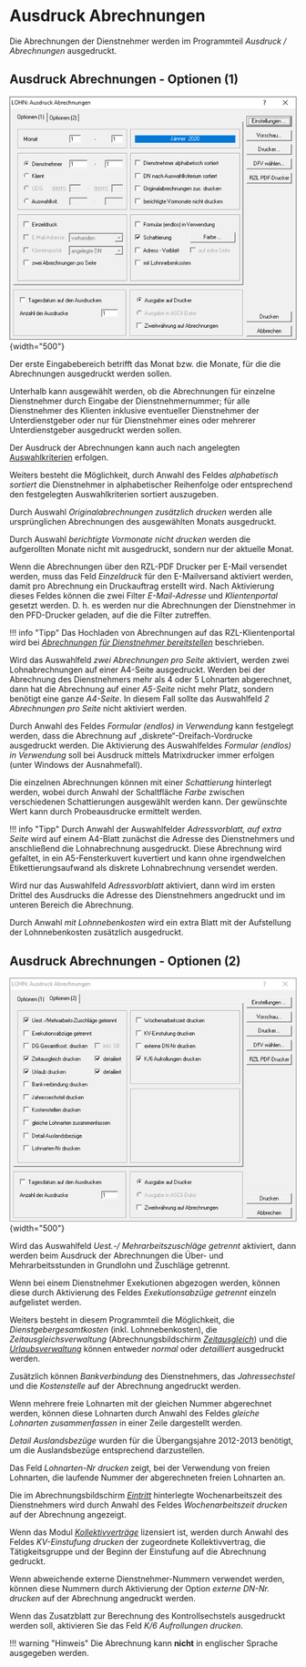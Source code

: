 # Ausdruck Abrechnungen

Die Abrechnungen der Dienstnehmer werden im Programmteil *Ausdruck / Abrechnungen* ausgedruckt.

## Ausdruck Abrechnungen - Optionen (1)

![Image](<img/image220.png>){width="500"}

Der erste Eingabebereich betrifft das Monat bzw. die Monate, für die die Abrechnungen ausgedruckt werden sollen.

Unterhalb kann ausgewählt werden, ob die Abrechnungen für einzelne Dienstnehmer durch Eingabe der Dienstnehmernummer; für alle Dienstnehmer des Klienten inklusive eventueller Dienstnehmer der Unterdienstgeber oder nur für Dienstnehmer eines oder mehrerer Unterdienstgeber ausgedruckt werden sollen.

Der Ausdruck der Abrechnungen kann auch nach angelegten [Auswahlkriterien](../Auswahlkriterien.md) erfolgen.

Weiters besteht die Möglichkeit, durch Anwahl des Feldes *alphabetisch sortiert* die Dienstnehmer in alphabetischer Reihenfolge oder entsprechend den festgelegten Auswahlkriterien sortiert auszugeben.

Durch Auswahl *Originalabrechnungen zusätzlich drucken* werden alle ursprünglichen Abrechnungen des ausgewählten Monats ausgedruckt.

Durch Auswahl *berichtigte Vormonate nicht drucken* werden die aufgerollten Monate nicht mit ausgedruckt, sondern nur der aktuelle Monat.

Wenn die Abrechnungen über den RZL-PDF Drucker per E-Mail versendet werden, muss das Feld *Einzeldruck* für den E-Mailversand aktiviert werden, damit pro Abrechnung ein Druckauftrag erstellt wird. Nach Aktivierung dieses Feldes können die zwei Filter *E-Mail-Adresse* und *Klientenportal* gesetzt werden. D. h. es werden nur die Abrechnungen der Dienstnehmer in den PFD-Drucker geladen, auf die die Filter zutreffen.

!!! info "Tipp"
    Das Hochladen von Abrechnungen auf das RZL-Klientenportal wird bei [*Abrechnungen für Dienstnehmer bereitstellen*](../RZL_Klientenportal.md) beschrieben.

Wird das Auswahlfeld *zwei Abrechnungen pro Seite* aktiviert, werden zwei Lohnabrechnungen auf einer A4-Seite ausgedruckt. Werden bei der Abrechnung des Dienstnehmers mehr als 4 oder 5 Lohnarten abgerechnet, dann hat die Abrechnung auf einer *A5-Seite* nicht mehr Platz, sondern benötigt eine ganze *A4-Seite*. In diesem Fall sollte das Auswahlfeld *2 Abrechnungen pro Seite* nicht aktiviert werden.

Durch Anwahl des Feldes *Formular (endlos) in Verwendung* kann festgelegt werden, dass die Abrechnung auf „diskrete“-Dreifach-Vordrucke ausgedruckt werden. Die Aktivierung des Auswahlfeldes *Formular (endlos)* *in* *Verwendung* soll bei Ausdruck mittels Matrixdrucker immer erfolgen (unter Windows der Ausnahmefall).

Die einzelnen Abrechnungen können mit einer *Schattierung* hinterlegt werden, wobei durch Anwahl der Schaltfläche *Farbe* zwischen verschiedenen Schattierungen ausgewählt werden kann. Der gewünschte Wert kann durch Probeausdrucke ermittelt werden.

!!! info "Tipp"
    Durch Anwahl der Auswahlfelder *Adressvorblatt, auf extra Seite* wird auf einem A4-Blatt zunächst die Adresse des Dienstnehmers und anschließend die Lohnabrechnung ausgedruckt. Diese Abrechnung wird gefaltet, in ein A5-Fensterkuvert kuvertiert und kann ohne irgendwelchen Etikettierungsaufwand als diskrete Lohnabrechnung versendet werden.

Wird nur das Auswahlfeld *Adressvorblatt* aktiviert, dann wird im ersten Drittel des Ausdrucks die Adresse des Dienstnehmers angedruckt und im unteren Bereich die Abrechnung.

Durch Anwahl *mit Lohnnebenkosten* wird ein extra Blatt mit der Aufstellung der Lohnnebenkosten zusätzlich ausgedruckt.

## Ausdruck Abrechnungen - Optionen (2)

![Image](<img/image221.png>){width="500"}

Wird das Auswahlfeld *Uest.-/ Mehrarbeitszuschläge getrennt* aktiviert, dann werden beim Ausdruck der Abrechnungen die Über- und Mehrarbeitsstunden in Grundlohn und Zuschläge getrennt.

Wenn bei einem Dienstnehmer Exekutionen abgezogen werden, können diese durch Aktivierung des Feldes *Exekutionsabzüge getrennt* einzeln aufgelistet werden.

Weiters besteht in diesem Programmteil die Möglichkeit, die *Dienstgebergesamtkosten* (inkl. Lohnnebenkosten), die *Zeitausgleichsverwaltung* (Abrechnungsbildschirm [*Zeitausgleich*](../Abrechnungsbildschirme/Zeitausgleich.md)) und die [*Urlaubsverwaltung*](../Abrechnungsbildschirme/Urlaub.md) können entweder *normal* oder *detailliert* ausgedruckt werden.

Zusätzlich können *Bankverbindung* des Dienstnehmers, das *Jahressechstel* und die *Kostenstelle* auf der Abrechnung angedruckt werden.

Wenn mehrere freie Lohnarten mit der gleichen Nummer abgerechnet werden, können diese Lohnarten durch Anwahl des Feldes *gleiche Lohnarten zusammenfassen* in einer Zeile dargestellt werden.

*Detail Auslandsbezüge* wurden für die Übergangsjahre 2012-2013 benötigt, um die Auslandsbezüge entsprechend darzustellen.

Das Feld *Lohnarten-Nr drucken* zeigt, bei der Verwendung von freien Lohnarten, die laufende Nummer der abgerechneten freien Lohnarten an.

Die im Abrechnungsbildschirm [*Eintritt*](../Abrechnungsbildschirme/Eintritt.md) hinterlegte Wochenarbeitszeit des Dienstnehmers wird durch Anwahl des Feldes *Wochenarbeitszeit drucken* auf der Abrechnung angezeigt.

Wenn das Modul [*Kollektivverträge*](../Kollektivverträge/Abrechnungsbildschirm%20Kollektivvertrag.md) lizensiert ist, werden durch Anwahl des Feldes
*KV-Einstufung drucken* der zugeordnete Kollektivvertrag, die Tätigkeitsgruppe und der Beginn der Einstufung auf die Abrechnung gedruckt.

Wenn abweichende externe Dienstnehmer-Nummern verwendet werden, können diese Nummern durch Aktivierung der Option *externe DN-Nr. drucken* auf der Abrechnung angedruckt werden.

Wenn das Zusatzblatt zur Berechnung des Kontrollsechstels ausgedruckt werden soll, aktivieren Sie das Feld *K/6 Aufrollungen drucken*.

!!! warning "Hinweis"
    Die Abrechnung kann **nicht** in englischer Sprache ausgegeben werden.